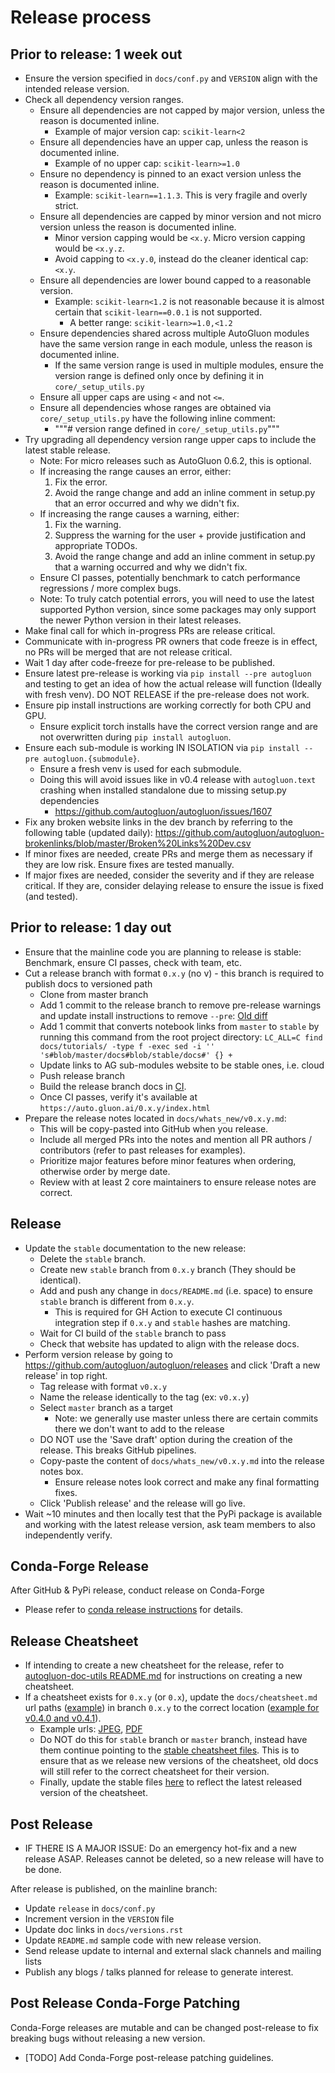 # Release process

## Prior to release: 1 week out

* Ensure the version specified in `docs/conf.py` and `VERSION` align with the intended release version.
* Check all dependency version ranges.
  * Ensure all dependencies are not capped by major version, unless the reason is documented inline.
    * Example of major version cap: `scikit-learn<2`
  * Ensure all dependencies have an upper cap, unless the reason is documented inline.
    * Example of no upper cap: `scikit-learn>=1.0`
  * Ensure no dependency is pinned to an exact version unless the reason is documented inline.
    * Example: `scikit-learn==1.1.3`. This is very fragile and overly strict.
  * Ensure all dependencies are capped by minor version and not micro version unless the reason is documented inline.
    * Minor version capping would be `<x.y`. Micro version capping would be `<x.y.z`.
    * Avoid capping to `<x.y.0`, instead do the cleaner identical cap: `<x.y`.
  * Ensure all dependencies are lower bound capped to a reasonable version.
    * Example: `scikit-learn<1.2` is not reasonable because it is almost certain that `scikit-learn==0.0.1` is not supported.
      * A better range: `scikit-learn>=1.0,<1.2`
  * Ensure dependencies shared across multiple AutoGluon modules have the same version range in each module, unless the reason is documented inline.
    * If the same version range is used in multiple modules, ensure the version range is defined only once by defining it in `core/_setup_utils.py`
  * Ensure all upper caps are using `<` and not `<=`.
  * Ensure all dependencies whose ranges are obtained via `core/_setup_utils.py` have the following inline comment:
    * """# version range defined in `core/_setup_utils.py`"""
* Try upgrading all dependency version range upper caps to include the latest stable release.
  * Note: For micro releases such as AutoGluon 0.6.2, this is optional.
  * If increasing the range causes an error, either:
    1. Fix the error.
    2. Avoid the range change and add an inline comment in setup.py that an error occurred and why we didn't fix.
  * If increasing the range causes a warning, either:
    1. Fix the warning.
    2. Suppress the warning for the user + provide justification and appropriate TODOs.
    3. Avoid the range change and add an inline comment in setup.py that a warning occurred and why we didn't fix.
  * Ensure CI passes, potentially benchmark to catch performance regressions / more complex bugs.
  * Note: To truly catch potential errors, you will need to use the latest supported Python version, since some packages may only support the newer Python version in their latest releases.
* Make final call for which in-progress PRs are release critical.
* Communicate with in-progress PR owners that code freeze is in effect, no PRs will be merged that are not release critical.
* Wait 1 day after code-freeze for pre-release to be published.
* Ensure latest pre-release is working via `pip install --pre autogluon` and testing to get an idea of how the actual release will function (Ideally with fresh venv). DO NOT RELEASE if the pre-release does not work.
* Ensure pip install instructions are working correctly for both CPU and GPU.
  * Ensure explicit torch installs have the correct version range and are not overwritten during `pip install autogluon`.
* Ensure each sub-module is working IN ISOLATION via `pip install --pre autogluon.{submodule}`.
  * Ensure a fresh venv is used for each submodule.
  * Doing this will avoid issues like in v0.4 release with `autogluon.text` crashing when installed standalone due to missing setup.py dependencies
    * https://github.com/autogluon/autogluon/issues/1607
* Fix any broken website links in the dev branch by referring to the following table (updated daily): https://github.com/autogluon/autogluon-brokenlinks/blob/master/Broken%20Links%20Dev.csv
* If minor fixes are needed, create PRs and merge them as necessary if they are low risk. Ensure fixes are tested manually.
* If major fixes are needed, consider the severity and if they are release critical. If they are, consider delaying release to ensure the issue is fixed (and tested).

## Prior to release: 1 day out

* Ensure that the mainline code you are planning to release is stable: Benchmark, ensure CI passes, check with team, etc.
* Cut a release branch with format `0.x.y` (no v) - this branch is required to publish docs to versioned path
  * Clone from master branch
  * Add 1 commit to the release branch to remove pre-release warnings and update install instructions to remove `--pre`: [Old diff](https://github.com/autogluon/autogluon/commit/1d66194d4685b06e884bbf15dcb97580cbfb9261)
  * Add 1 commit that converts notebook links from `master` to `stable` by running this command from the root project directory: `LC_ALL=C find docs/tutorials/ -type f -exec sed -i '' 's#blob/master/docs#blob/stable/docs#' {} +`
  * Update links to AG sub-modules website to be stable ones, i.e. cloud
  * Push release branch
  * Build the release branch docs in [CI](https://ci.gluon.ai/job/autogluon/).
  * Once CI passes, verify it's available at `https://auto.gluon.ai/0.x.y/index.html`
* Prepare the release notes located in `docs/whats_new/v0.x.y.md`:
  * This will be copy-pasted into GitHub when you release.
  * Include all merged PRs into the notes and mention all PR authors / contributors (refer to past releases for examples).
  * Prioritize major features before minor features when ordering, otherwise order by merge date.
  * Review with at least 2 core maintainers to ensure release notes are correct.

## Release

* Update the `stable` documentation to the new release:
  * Delete the `stable` branch.
  * Create new `stable` branch from `0.x.y` branch (They should be identical).
  * Add and push any change in `docs/README.md` (i.e. space) to ensure `stable` branch is different from `0.x.y`. 
    * This is required for GH Action to execute CI continuous integration step if `0.x.y` and `stable` hashes are matching.
  * Wait for CI build of the `stable` branch to pass
  * Check that website has updated to align with the release docs.
* Perform version release by going to https://github.com/autogluon/autogluon/releases and click 'Draft a new release' in top right.
  * Tag release with format `v0.x.y`
  * Name the release identically to the tag (ex: `v0.x.y`)
  * Select `master` branch as a target
    * Note: we generally use master unless there are certain commits there we don't want to add to the release
  * DO NOT use the 'Save draft' option during the creation of the release. This breaks GitHub pipelines.
  * Copy-paste the content of `docs/whats_new/v0.x.y.md` into the release notes box.
    * Ensure release notes look correct and make any final formatting fixes.
  * Click 'Publish release' and the release will go live.
* Wait ~10 minutes and then locally test that the PyPi package is available and working with the latest release version, ask team members to also independently verify.

## Conda-Forge Release

After GitHub & PyPi release, conduct release on Conda-Forge
* Please refer to [conda release instructions](https://github.com/autogluon/autogluon/blob/master/release_instructions/update-conda-recipes.md) for details.

## Release Cheatsheet

* If intending to create a new cheatsheet for the release, refer to [autogluon-doc-utils README.md](https://github.com/Innixma/autogluon-doc-utils) for instructions on creating a new cheatsheet.
* If a cheatsheet exists for `0.x.y` (or `0.x`), update the `docs/cheatsheet.md` url paths ([example](https://github.com/autogluon/autogluon/blob/0.4.1/docs/cheatsheet.rst)) in branch `0.x.y` to the correct location ([example for v0.4.0 and v0.4.1](https://github.com/Innixma/autogluon-doc-utils/tree/main/docs/cheatsheets/v0.4.0)).
  * Example urls: [JPEG](https://raw.githubusercontent.com/Innixma/autogluon-doc-utils/main/docs/cheatsheets/v0.4.0/autogluon-cheat-sheet.jpeg), [PDF](https://nbviewer.org/github/Innixma/autogluon-doc-utils/blob/main/docs/cheatsheets/v0.4.0/autogluon-cheat-sheet.pdf)
  * Do NOT do this for `stable` branch or `master` branch, instead have them continue pointing to the [stable cheatsheet files](https://github.com/Innixma/autogluon-doc-utils/tree/main/docs/cheatsheets/stable). This is to ensure that as we release new versions of the cheatsheet, old docs will still refer to the correct cheatsheet for their version.
  * Finally, update the stable files [here](https://github.com/Innixma/autogluon-doc-utils/tree/main/docs/cheatsheets/stable) to reflect the latest released version of the cheatsheet.

## Post Release

* IF THERE IS A MAJOR ISSUE: Do an emergency hot-fix and a new release ASAP. Releases cannot be deleted, so a new release will have to be done.

After release is published, on the mainline branch:
* Update `release` in `docs/conf.py`
* Increment version in the `VERSION` file
* Update doc links in `docs/versions.rst`
* Update `README.md` sample code with new release version.
* Send release update to internal and external slack channels and mailing lists
* Publish any blogs / talks planned for release to generate interest.

## Post Release Conda-Forge Patching

Conda-Forge releases are mutable and can be changed post-release to fix breaking bugs without releasing a new version.

* [TODO] Add Conda-Forge post-release patching guidelines.